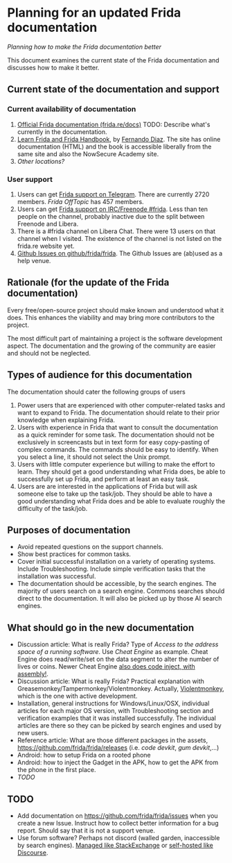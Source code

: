 # Planning for an updated Frida documentation

_Planning how to make the Frida documentation better_

This document examines the current state of the Frida documentation and discusses how to make it better.

## Current state of the documentation and support

### Current availability of documentation

1. [Official Frida documentation (frida.re/docs)](https://frida.re/docs/)  TODO: Describe what's currently in the documentation.
1. [Learn Frida and Frida Handbook](https://learnfrida.info/), by [Fernando Diaz](https://learnfrida.info/about_faq/).
The site has online documentation (HTML) and the book is accessible liberally from the same site and also the NowSecure Academy site.
1. _Other locations?_

### User support 

1. Users can get [Frida support on Telegram](https://frida.re/contact/). There are currently 2720 members. _Frida OffTopic_ has 457 members.
1. Users can get [Frida support on IRC/Freenode #frida](https://frida.re/contact/). Less than ten people on the channel, probably inactive due to the split between Freenode and Libera.
1. There is a #frida channel on Libera Chat. There were 13 users on that channel when I visited. The existence of the channel is not listed on the frida.re website yet.
1. [Github Issues on github/frida/frida](https://github.com/frida/frida/issues). The Github Issues are (ab)used as a help venue.

## Rationale (for the update of the Frida documentation)

Every free/open-source project should make known and understood what it does. This enhances the viability and may bring more contributors to the project.

The most difficult part of maintaining a project is the software development aspect. The documentation and the growing of the community are easier and should not be neglected.

## Types of audience for this documentation

The documentation should cater the following groups of users

1. Power users that are experienced with other computer-related tasks and want to expand to Frida.
   The documentation should relate to their prior knowledge when explaining Frida. 
1. Users with experience in Frida that want to consult the documentation as a quick reminder for some task.
   The documentation should not be exclusively in screencasts but in text form for easy copy-pasting of complex commands. The commands should be easy to identify. When you select a line, it should not select the Unix prompt.
1. Users with little computer experience but willing to make the effort to learn. 
   They should get a good understanding what Frida does, be able to successfully set up Frida, and perform at least an easy task. 
1. Users are are interested in the applications of Frida but will ask someone else to take up the task/job.
   They should be able to have a good understanding what Frida does and be able to evaluate roughly the difficulty of the task/job.

## Purposes of documentation

* Avoid repeated questions on the support channels.
* Show best practices for common tasks.
* Cover initial successful installation on a variety of operating systems. Include Troubleshooting. Include simple verification tasks that the installation was successful. 
* The documentation should be accessible, by the search engines. The majority of users search on a search engine. Commons searches should direct to the documentation. It will also be picked up by those AI search engines.

## What should go in the new documentation

* Discussion article: What is really Frida? Type of _Access to the address space of a running software_. Use _Cheat Engine_ as example. Cheat Engine does read/write/set on the data segment to alter the number of lives or coins. Newer Cheat Engine [also does code inject, with assembly!](https://wiki.cheatengine.org/index.php?title=Tutorials:Auto_Assembler:Injection_full).
* Discussion article: What is really Frida? Practical explanation with Greasemonkey/Tampermonkey/Violentmonkey. Actually, [Violentmonkey](https://github.com/violentmonkey/violentmonkey), which is the one with active development.
* Installation, general instructions for Windows/Linux/OSX, individual articles for each major OS version, with Troubleshooting section and verification examples that it was installed successfully. The individual articles are there so they can be picked by search engines and used by new users.
* Reference article: What are those different packages in the assets, https://github.com/frida/frida/releases (i.e. _code devkit_, _gum devkit_,...)
* Android: how to setup Frida on a rooted phone
* Android: how to inject the Gadget in the APK, how to get the APK from the phone in the first place.
* _TODO_

## TODO

* Add documentation on https://github.com/frida/frida/issues when you create a new Issue. Instruct how to collect better information for a bug report. Should say that it is not a support venue.
* Use forum software? Perhaps not discord (walled garden, inaccessible by search engines). [Managed like StackExchange](https://area51.stackexchange.com/) or [self-hosted like Discourse](https://github.com/discourse/discourse).
